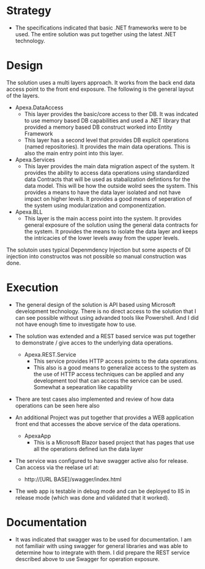 # Strategy
- The specifications indicated that basic .NET frameworks were to be used. The entire solution was put together using the latest .NET technology.

# Design
The solution uses a multi layers approach. It works from the back end data access point to the front end exposure. The following is the general layout of the layers.

- Apexa.DataAccess
	-  This layer provides the basic/core access to ther DB. It was indcated to use memory based DB capabilities and used a .NET library that provided a memory based DB construct worked into Entity Framework
	-  This layer has a second level that provides DB explicit operations (named repositories). It provides the main data operations. This is also the main entry point into this layer.
- Apexa.Services
	-  This layer provides the main data migration aspect of the system. It provides the ability to access data operations using standardized data Contracts that will be used as stabalization defintions for the data model. This will be how the outside wolrd sees the system. This provides a means to have the data layer isolated and not have impact on higher levels. It provides a good means of seperation of the system using modularization and componentization.
- Apexa.BLL
	-	This layer is the main access point into the system. It provides general exposure of the solution using the general data contracts for the system. It provides the means to isolate the data layer and keeps the intricacies of the lower levels away from the upper levels. 

The solutoin uses typical Depenmdency Injection but some aspects of DI injection into constructos was not possible so manual construction was done.

# Execution
- The general design of the solution is API based using Microsoft development technology. There is no direct access to the solution that I can see possible without using advanded tools like Powershell. And I did not have enough time to investigate how to use.
- The solution was extended and a REST based service was put together to demonstrate / give acces to the underlying data operations.
	-	Apexa.REST.Service
		- This service provides HTTP access points to the data operations.
		- This also is a good means to generalize access to the system as the use of HTTP access techniques can be applied and any development tool that can access the service can be used. Somewhat a sepearation like capability
- There are test cases also implemented and review of how data operations can be seen here also
- An additional Project was put together that provides a WEB application front end that accesses the above service of the data operations.
	-	ApexaApp
		- This is a Microsoft Blazor based project that has pages that use all the operations defined iun the data layer

- The service was configured to have swagger active also for release. Can access via the reelase url at:
	- http://[URL BASE]/swagger/index.html
- The web app is testable in debug mode and can be deployed to IIS in release mode (which was done and validated that it worked).

 
# Documentation
- It was indicated that swagger was to be used for documentation. I am not familiair with using swagger for general libraries and was able to determine how to integrate with them. I did prepare the REST service described above to use Swagger for operation exposure.

		
